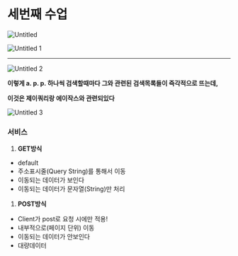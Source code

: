 # 세번째 수업

![Untitled](https://user-images.githubusercontent.com/80089860/158409169-5994771e-820b-4d23-a121-285c1865c409.png)

![Untitled 1](https://user-images.githubusercontent.com/80089860/158409194-956ff907-015f-48e5-9dbb-df4c6a7464de.png)

---

![Untitled 2](https://user-images.githubusercontent.com/80089860/158409219-477c5055-3db7-4481-8f56-707f1bcb556c.png)

**이렇게 a. p. p. 하나씩 검색할때마다 그와 관련된 검색목록들이 즉각적으로 뜨는데,**

**이것은 제이쿼리랑 에이작스와 관련되있다**

![Untitled 3](https://user-images.githubusercontent.com/80089860/158409271-7124977a-621c-4585-9c17-a8470b844914.png)

### 서비스

1. **GET방식**
- default
- 주소표시줄(Query String)를 통해서 이동
- 이동되는 데이터가 보인다
- 이동되는 데이터가 문자열(String)만 처리

1. **POST방식**
- Client가 post로 요청 시에만 적용!
- 내부적으로(페이지 단위) 이동
- 이동되는 데이터가 안보인다
- 대량데이터
